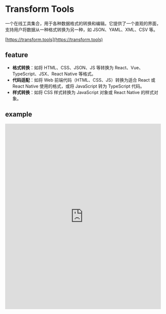 # Transform Tools

一个在线工具集合，用于各种数据格式的转换和编辑。它提供了一个直观的界面，支持用户将数据从一种格式转换为另一种，如 JSON、YAML、XML、CSV 等。

[https://transform.tools](https://transform.tools)

## feature

- **格式转换**：如将 HTML、CSS、JSON、JS 等转换为 React、Vue、TypeScript、JSX、React Native 等格式。
- **代码适配**：如将 Web 前端代码（HTML、CSS、JS）转换为适合 React 或 React Native 使用的格式，或将 JavaScript 转为 TypeScript 代码。
- **样式转换**：如将 CSS 样式转换为 JavaScript 对象或 React Native 的样式对象。

## example

<iframe 
  src="https://transform.tools/" 
  width="100%" 
  height="600" 
  style="border: none;">
</iframe>
